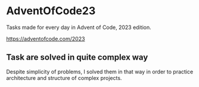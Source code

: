 # AdventOfCode23
Tasks made for every day in Advent of Code, 2023 edition. 

https://adventofcode.com/2023

## Task are solved in quite complex way
Despite simplicity of problems, I solved them in that way in order to practice architecture and structure of complex projects.
